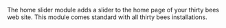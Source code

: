 The home slider module adds a slider to the home page of your thirty bees web site. This module comes standard with all thirty bees installations.
